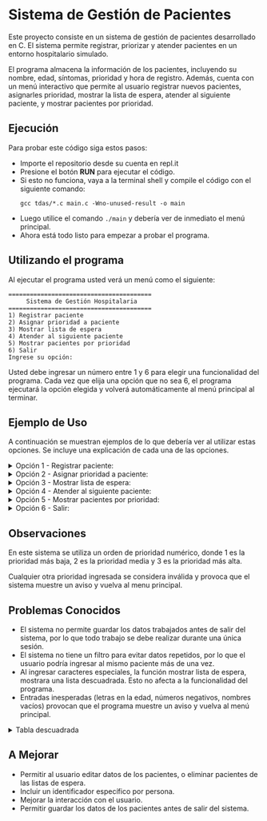 # Sistema de Gestión de Pacientes

Este proyecto consiste en un sistema de gestión de pacientes desarrollado en C. El sistema permite registrar, priorizar y atender pacientes en un entorno hospitalario simulado.

El programa almacena la información de los pacientes, incluyendo su nombre, edad, síntomas, prioridad y hora de registro. Además, cuenta con un menú interactivo que permite al usuario registrar nuevos pacientes, asignarles prioridad, mostrar la lista de espera, atender al siguiente paciente, y mostrar pacientes por prioridad.

## Ejecución

Para probar este código siga estos pasos:
* Importe el repositorio desde su cuenta en repl.it
* Presione el botón **RUN** para ejecutar el código.
* Si esto no funciona, vaya a la terminal shell y compile el código con el siguiente comando:
  ```
  gcc tdas/*.c main.c -Wno-unused-result -o main
  ```
* Luego utilice el comando `./main` y debería ver de inmediato el menú principal.
* Ahora está todo listo para empezar a probar el programa.

## Utilizando el programa

Al ejecutar el programa usted verá un menú como el siguiente:
```
========================================
     Sistema de Gestión Hospitalaria
========================================
1) Registrar paciente
2) Asignar prioridad a paciente
3) Mostrar lista de espera
4) Atender al siguiente paciente
5) Mostrar pacientes por prioridad
6) Salir
Ingrese su opción: 
```
Usted debe ingresar un número entre 1 y 6 para elegir una funcionalidad del programa. Cada vez que elija una opción que no sea 6, el programa ejecutará la opción elegida y volverá automáticamente al menú principal al terminar.

## Ejemplo de Uso

A continuación se muestran ejemplos de lo que debería ver al utilizar estas opciones. Se incluye una explicación de cada una de las opciones.
<details>
<summary>Opción 1 - Registrar paciente:</summary>
Esta opción comienza el registro de un paciente. Se le solicitará el nombre del paciente, junto con su edad y sus síntomas. Todo paciente tiene una prioridad inicial baja.

```
Ingrese su opción: 1
Registrar nuevo paciente
Ingrese el nombre del paciente: juan geraldo
Ingrese la edad del paciente: 24
Ingrese los síntomas del paciente: fiebre
Paciente registrado con éxito.
```
</details>

<details>
<summary> Opción 2 - Asignar prioridad a paciente:</summary>
Esta opción permite cambiar la prioridad de un paciente ya registrado. Se solicita el nombre del paciente y su nueva prioridad. Se mostrarán los nuevos datos del paciente.

  ```
Ingrese su opción: 2
Ingrese nombre del paciente: juan geraldo
Ingrese nueva prioridad: 2

Prioridad actualizada con éxito. Mostrando datos actualizados...

Nombre:    JUAN GERALDO
Edad:      24
Síntomas:  fiebre
Hora:      22:02:50
Prioridad: 2
```

</details>

 <details>
<summary>Opción 3 - Mostrar lista de espera:</summary>
Esta opción permite visualizar la lista de espera por completo. Se mostrarán en la pantalla los datos de todos los pacientes en espera, ordenados por prioridad y por orden de llegada dentro de cada prioridad.

   ```
Ingrese su opción: 3
|                             Nombre|Edad|    Prioridad|    Hora|
|                       JUAN GERALDO|  24|            2|02:54:58|
|                      MARCELA ULLOA|  43|            1|02:55:25|
```
 </details>

<details>
<summary>Opción 4 - Atender al siguiente paciente:</summary>
  
Esta opción mostrara los datos del siguiente paciente que debe ser atendido, respetando el orden de prioridad y de hora de llegada. Esto eliminará los registros del paciente, asumiendo que ha sido atendido.

```
Ingrese su opción: 4
Atendiendo a:         JUAN GERALDO
Edad del paciente:              24
Síntomas:                   fiebre
Prioridad:                       2
Hora de llegada:          02:54:58
```
</details>

<details>
<summary>Opción 5 - Mostrar pacientes por prioridad:</summary>
Esta opción solicitará una prioridad al usuario y mostrará la lista de espera correspondiente a esa prioridad.

  ```
Ingrese su opción: 5
Ingrese prioridad (1 - 3): 1
Mostrando lista de prioridad baja...
|                             Nombre|Edad|    Prioridad|    Hora|
|                      MARCELA ULLOA|  43|            1|02:55:25|
```

</details>

<details>
<summary>
  Opción 6 - Salir:
</summary>
  
Finaliza la ejecución actual del programa.

```
Ingrese su opción: 6
Saliendo del sistema de gestión hospitalaria...
Presione una tecla para continuar...
```
</details>

## Observaciones
En este sistema se utiliza un orden de prioridad numérico, donde 1 es la prioridad más baja, 2 es la prioridad media y 3 es la prioridad más alta.

Cualquier otra prioridad ingresada se considera inválida y provoca que el sistema muestre un aviso y vuelva al menu principal.


## Problemas Conocidos

* El sistema no permite guardar los datos trabajados antes de salir del sistema, por lo que todo trabajo se debe realizar durante una única sesión.
* El sistema no tiene un filtro para evitar datos repetidos, por lo que el usuario podría ingresar al mismo paciente más de una vez.
* Al ingresar caracteres especiales, la función mostrar lista de espera, mostrara una lista descuadrada. Esto no afecta a la funcionalidad del programa.
* Entradas inesperadas (letras en la edad, números negativos, nombres vacíos) provocan que el programa muestre un aviso y vuelva al menú principal.

<details>
<summary>Tabla descuadrada</summary>
  
```
|                             Nombre|Edad|    Prioridad|    Hora|
|                       JUAN GERALDO|  24|            3|04:44:09|
|                       PABLO YAñEZ|  18|            1|04:43:56|
|                   PATRICIO ESPAñA|  45|            1|04:45:29|
|                      MARCELA ULLOA|  45|            1|04:45:48|
```

</details>

## A Mejorar
* Permitir al usuario editar datos de los pacientes, o eliminar pacientes de las listas de espera.
* Incluir un identificador específico por persona.
* Mejorar la interacción con el usuario.
* Permitir guardar los datos de los pacientes antes de salir del sistema.
  
